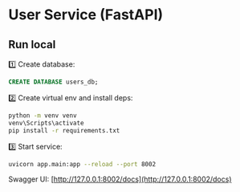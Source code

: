 # User Service (FastAPI)

## Run local

1️⃣ Create database:
```sql
CREATE DATABASE users_db;
```

2️⃣ Create virtual env and install deps:
```bash
python -m venv venv
venv\Scripts\activate
pip install -r requirements.txt
```

3️⃣ Start service:
```bash
uvicorn app.main:app --reload --port 8002
```

Swagger UI: [http://127.0.0.1:8002/docs](http://127.0.0.1:8002/docs)
